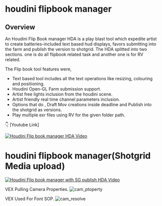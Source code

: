 # houdini flipbook manager

## Overview

An Houdini Flip Book manager HDA is a play blast tool which expedite artist to create batteries-included text based hud displays, favors submitting into the farm and publish the version to shotgrid. The HDA splitted into two sections. one is do all flipbook related task and another one is for RV related.

The Flip book tool features were,

* Text based tool includes all the text operations like resizing, colouring and positioning.
* Houdini Open-GL Farm submission support.
* Artist free lights inclusion from the houdini scene.
* Artist friendly real time channel parameters inclusion.
* Options that do , Draft Mov creations inside deadline and Publish into the shotgrid as versions.
* Play multiple exr files using RV for the given folder path.


:point_down: [Youtube Link]

[![Houdini Flip book manager HDA Video](https://img.youtube.com/vi/hnLAP-H8VjE/0.jpg)](https://www.youtube.com/watch?v=hnLAP-H8VjE)

# houdini flipbook manager(Shotgrid Media upload)

[![Houdini Flip book manager with SG publish HDA Video](https://img.youtube.com/vi/-Dtw5MkruRU/0.jpg)](https://youtu.be/-Dtw5MkruRU)


VEX Pulling Camera Properties.
![cam_ptoperty](https://github.com/chandruvfx/houdini_flipbook_manager/assets/45536998/72fe07de-5daa-4133-aff0-81041ff89bc6)

VEX Used For Font SOP.
![cam_resolve](https://github.com/chandruvfx/houdini_flipbook_manager/assets/45536998/5a12efa7-1471-4d5b-bb78-61811a9d64ad)
